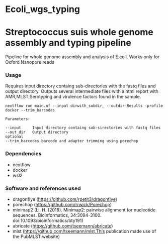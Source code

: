 # Ecoli_wgs_typing

# Streptococcus suis whole genome assembly and typing pipeline


Pipeline for whole genome assembly and analysis of E.coli. Works only for Oxford Nanopore reads



### Usage
Requires input directory containg sub-directories with the fastq files and output directory. Outputs several intermediate files with a html report with AMR,MLST,Serotyping and virulence factors found in the sample.
```
nextflow run main.nf --input dirwith_subdir_ --outdir Results -profile docker --trim_barcodes
```
```
Parameters:

--input		Input directory containg sub-sirectories with fastq files
--out_dir	Output directory
optional
--trim_barcodes barcode and adapter trimming using porechop
```
### Dependencies
* nextflow
* docker
* wsl2
### Software and references used
* dragonflye (https://github.com/rpetit3/dragonflye)
* porechop (https://github.com/rrwick/Porechop)
* minimap2 (Li, H. (2018). Minimap2: pairwise alignment for nucleotide sequences. Bioinformatics, 34:3094-3100. doi:10.1093/bioinformatics/bty191)
* abricate (https://github.com/tseemann/abricate)
* mlst (https://github.com/tseemann/mlst,This publication made use of the PubMLST website)